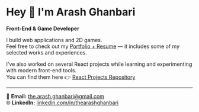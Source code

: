 # Hey 👋 I'm Arash Ghanbari

**Front-End & Game Developer**

I build web applications and 2D games.  
Feel free to check out my [Portfolio + Resume](https://github.com/thearashghanbari/Portfolio) — it includes some of my selected works and experiences.

I've also worked on several React projects while learning and experimenting with modern front-end tools.  
You can find them here 👉 [React Projects Repository](https://github.com/thearashghanbari/React-Projects)

---

📧 **Email:** the.arash.ghanbari@gmail.com  
🌐 **LinkedIn:** [linkedin.com/in/thearashghanbari](https://linkedin.com/in/thearashghanbari)
